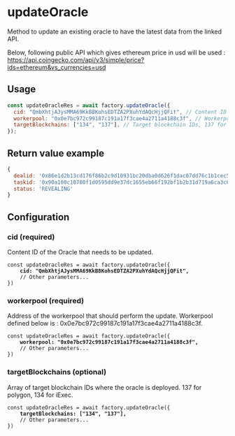 # updateOracle

Method to update an existing oracle to have the latest data from the linked API.

Below, following public API which gives ethereum price in usd will be used : https://api.coingecko.com/api/v3/simple/price?ids=ethereum&vs_currencies=usd

## Usage

```javascript
const updateOracleRes = await factory.updateOracle({
  cid: "QmbXhtjAJysMMA69KkB8KohsEDTZA2PXuhYdAQcHjjQFit", // Content ID of the Oracle
  workerpool: "0x0e7bc972c99187c191a17f3cae4a2711a4188c3f", // Workerpool address (required)
  targetBlockchains: ["134", "137"], // Target blockchain IDs, 137 for polygon, 134 for iExec (required)
});
```

## Return value example

```javascript
{
  dealid: '0x86e1d2b13cd176f86b2c9d10931bc20dba0d626f1dac07dd76c1b1cec569f232',
  taskid: '0x90a100c10780f1d0595dd9e37dc1655eb66f192bf1b2b31d719a6ca3c6b62d07',
  status: 'REVEALING'
}
```

## Configuration

### cid (required)

Content ID of the Oracle that needs to be updated.

<pre class="language-javascript"><code class="lang-javascript">const updateOracleRes = await factory.updateOracle({
<strong>    cid: "QmbXhtjAJysMMA69KkB8KohsEDTZA2PXuhYdAQcHjjQFit",
</strong>    // Other parameters...
})
</code></pre>

### workerpool (required)

Address of the workerpool that should perform the update.
Workerpool defined below is : 0x0e7bc972c99187c191a17f3cae4a2711a4188c3f.

<pre class="language-javascript"><code class="lang-javascript">const updateOracleRes = await factory.updateOracle({
<strong>    workerpool: "0x0e7bc972c99187c191a17f3cae4a2711a4188c3f",
</strong>    // Other parameters...
})
</code></pre>

### targetBlockchains (optional)

Array of target blockchain IDs where the oracle is deployed. 137 for polygon, 134 for iExec.

<pre class="language-javascript"><code class="lang-javascript">const updateOracleRes = await factory.updateOracle({
<strong>    targetBlockchains: ["134", "137"],
</strong>    // Other parameters...
})
</code></pre>
